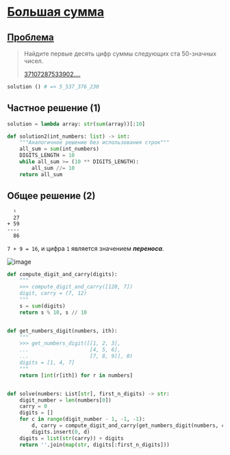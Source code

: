 # [Большая сумма](TODO)

## [Проблема](https://euler.jakumo.org/problems/view/13.html)

>Найдите первые десять цифр суммы следующих ста 50-значных чисел.
>
> [37107287533902....](num.txt)

``` python
solution () # => 5_537_376_230
```

## Частное решение (1)

```python
solution = lambda array: str(sum(array))[:10]
```
```python
def solution2(int_numbers: list) -> int:
    """Аналогичное решение без использования строк"""
    all_sum = sum(int_numbers)
    DIGITS_LENGTH = 10
    while all_sum >= (10 ** DIGITS_LENGTH):
        all_sum //= 10
    return all_sum
```

## Общее решение (2)

```text
  ¹
  27
+ 59
----
  86
```

`7 + 9 = 16`, и цифра `1` является значением ***переноса***.

![image](https://user-images.githubusercontent.com/54672403/90874967-189ad580-e3a9-11ea-9b92-9cbf27317b2f.png)


```python
def compute_digit_and_carry(digits):
    """
    >>> compute_digit_and_carry([120, 7])
    digit, carry = (7, 12)
    """
    s = sum(digits)
    return s % 10, s // 10


def get_numbers_digit(numbers, ith):
    """
    >>> get_numbers_digit([[1, 2, 3],
    ...                    [4, 5, 6],
    ...                    [7, 8, 9]], 0)
    digits = [1, 4, 7]
    """
    return [int(r[ith]) for r in numbers]


def solve(numbers: List[str], first_n_digits) -> str:
    digit_number = len(numbers[0])
    carry = 0
    digits = []
    for c in range(digit_number - 1, -1, -1):
        d, carry = compute_digit_and_carry(get_numbers_digit(numbers, c) + [carry])
        digits.insert(0, d)
    digits = list(str(carry)) + digits
    return ''.join(map(str, digits[:first_n_digits]))
```
